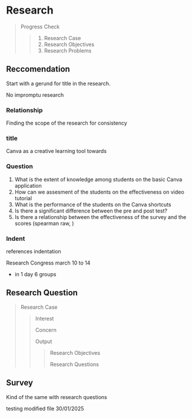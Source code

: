 # Research

> Progress Check
>
>> 1. Research Case
>> 2. Research Objectives
>> 3. Research Problems

## Reccomendation

Start with a gerund for title in the research.

No impromptu research

### Relationship

Finding the scope of the research for consistency

### title

Canva as a creative learning tool towards 

### Question

1. What is the extent of knowledge among students on the basic Canva application
2. How can we assesment of the students on the effectiveness on video tutorial
3. What is the performance of the students on the Canva shortcuts
4. Is there a significant difference between the pre and post test?
5. Is there a relationship between the effectiveness of the survey and the scores (spearman raw, )

### Indent 

references indentation

Research Congress
march 10 to 14

- in 1 day 6 groups

## Research Question

> Research Case
>
>> Interest
>>
>> Concern
>>
>> Output
>>
>>> Research Objectives
>>>
>>> Research Questions

## Survey 

Kind of the same with research questions

testing modified file 30/01/2025